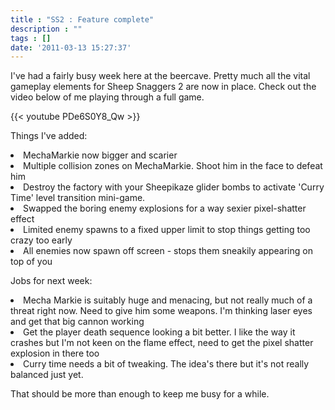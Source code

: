 ```yaml
---
title : "SS2 : Feature complete"
description : ""
tags : []
date: '2011-03-13 15:27:37'
---
```


I've had a fairly busy week here at the beercave. Pretty much all the vital gameplay elements for Sheep Snaggers 2 are now in place. Check out the video below of me playing through a full game.

{{< youtube PDe6S0Y8_Qw >}}

<!--more-->

Things I've added:

<li>MechaMarkie now bigger and scarier</li>
<li>Multiple collision zones on MechaMarkie. Shoot him in the face to defeat him</li>
<li>Destroy the factory with your Sheepikaze glider bombs to activate 'Curry Time' level transition mini-game.</li>
<li>Swapped the boring enemy explosions for a way sexier pixel-shatter effect</li>
<li>Limited enemy spawns to a fixed upper limit to stop things getting too crazy too early</li>
<li>All enemies now spawn off screen - stops them sneakily appearing on top of you</li>

Jobs for next week:

<li>Mecha Markie is suitably huge and menacing, but not really much of a threat right now. Need to give him some weapons. I'm thinking laser eyes and get that big cannon working</li>
<li>Get the player death sequence looking a bit better. I like the way it crashes but I'm not keen on the flame effect, need to get the pixel shatter explosion in there too</li>
<li>Curry time needs a bit of tweaking. The idea's there but it's not really balanced just yet.</li>

That should be more than enough to keep me busy for a while.